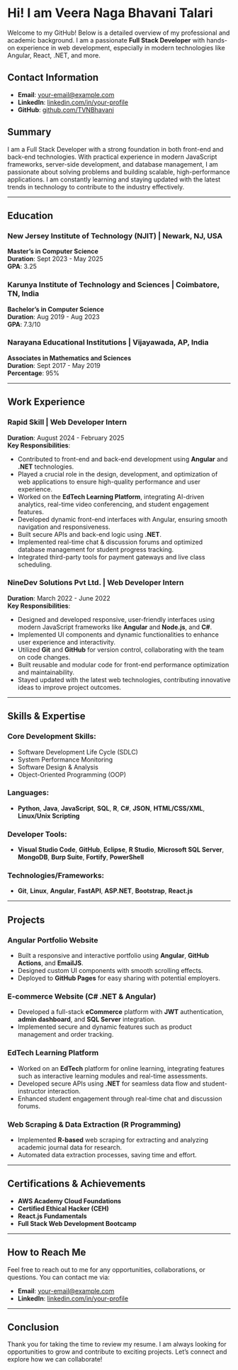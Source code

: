 # Hi! I am Veera Naga Bhavani Talari

Welcome to my GitHub! Below is a detailed overview of my professional and academic background. I am a passionate **Full Stack Developer** with hands-on experience in web development, especially in modern technologies like Angular, React, .NET, and more.

## Contact Information
- **Email**: [your-email@example.com](mailto:your-email@example.com)
- **LinkedIn**: [linkedin.com/in/your-profile](https://www.linkedin.com/in/your-profile)
- **GitHub**: [github.com/TVNBhavani](https://github.com/TVNBhavani)

## Summary
I am a Full Stack Developer with a strong foundation in both front-end and back-end technologies. With practical experience in modern JavaScript frameworks, server-side development, and database management, I am passionate about solving problems and building scalable, high-performance applications. I am constantly learning and staying updated with the latest trends in technology to contribute to the industry effectively.

---

## Education

### New Jersey Institute of Technology (NJIT) | Newark, NJ, USA  
**Master’s in Computer Science**  
**Duration**: Sept 2023 - May 2025  
**GPA**: 3.25

### Karunya Institute of Technology and Sciences | Coimbatore, TN, India  
**Bachelor’s in Computer Science**  
**Duration**: Aug 2019 - Aug 2023  
**GPA**: 7.3/10

### Narayana Educational Institutions | Vijayawada, AP, India  
**Associates in Mathematics and Sciences**  
**Duration**: Sept 2017 - May 2019  
**Percentage**: 95%

---

## Work Experience

### Rapid Skill | Web Developer Intern  
**Duration**: August 2024 - February 2025  
**Key Responsibilities**:
- Contributed to front-end and back-end development using **Angular** and **.NET** technologies.
- Played a crucial role in the design, development, and optimization of web applications to ensure high-quality performance and user experience.
- Worked on the **EdTech Learning Platform**, integrating AI-driven analytics, real-time video conferencing, and student engagement features.
- Developed dynamic front-end interfaces with Angular, ensuring smooth navigation and responsiveness.
- Built secure APIs and back-end logic using **.NET**.
- Implemented real-time chat & discussion forums and optimized database management for student progress tracking.
- Integrated third-party tools for payment gateways and live class scheduling.

### NineDev Solutions Pvt Ltd. | Web Developer Intern  
**Duration**: March 2022 - June 2022  
**Key Responsibilities**:
- Designed and developed responsive, user-friendly interfaces using modern JavaScript frameworks like **Angular** and **Node.js**, and **C#**.
- Implemented UI components and dynamic functionalities to enhance user experience and interactivity.
- Utilized **Git** and **GitHub** for version control, collaborating with the team on code changes.
- Built reusable and modular code for front-end performance optimization and maintainability.
- Stayed updated with the latest web technologies, contributing innovative ideas to improve project outcomes.

---

## Skills & Expertise

### Core Development Skills:
- Software Development Life Cycle (SDLC)
- System Performance Monitoring
- Software Design & Analysis
- Object-Oriented Programming (OOP)

### Languages:
- **Python**, **Java**, **JavaScript**, **SQL**, **R**, **C#**, **JSON**, **HTML/CSS/XML**, **Linux/Unix Scripting**

### Developer Tools:
- **Visual Studio Code**, **GitHub**, **Eclipse**, **R Studio**, **Microsoft SQL Server**, **MongoDB**, **Burp Suite**, **Fortify**, **PowerShell**

### Technologies/Frameworks:
- **Git**, **Linux**, **Angular**, **FastAPI**, **ASP.NET**, **Bootstrap**, **React.js**

---

## Projects

### Angular Portfolio Website  
- Built a responsive and interactive portfolio using **Angular**, **GitHub Actions**, and **EmailJS**.
- Designed custom UI components with smooth scrolling effects.
- Deployed to **GitHub Pages** for easy sharing with potential employers.

### E-commerce Website (C# .NET & Angular)  
- Developed a full-stack **eCommerce** platform with **JWT** authentication, **admin dashboard**, and **SQL Server** integration.
- Implemented secure and dynamic features such as product management and order tracking.

### EdTech Learning Platform  
- Worked on an **EdTech** platform for online learning, integrating features such as interactive learning modules and real-time assessments.
- Developed secure APIs using **.NET** for seamless data flow and student-instructor interaction.
- Enhanced student engagement through real-time chat and discussion forums.

### Web Scraping & Data Extraction (R Programming)  
- Implemented **R-based** web scraping for extracting and analyzing academic journal data for research.
- Automated data extraction processes, saving time and effort.

---

## Certifications & Achievements
- **AWS Academy Cloud Foundations**  
- **Certified Ethical Hacker (CEH)**  
- **React.js Fundamentals**  
- **Full Stack Web Development Bootcamp**

---

## How to Reach Me
Feel free to reach out to me for any opportunities, collaborations, or questions. You can contact me via:
- **Email**: [your-email@example.com](mailto:your-email@example.com)
- **LinkedIn**: [linkedin.com/in/your-profile](https://www.linkedin.com/in/your-profile)

---

## Conclusion
Thank you for taking the time to review my resume. I am always looking for opportunities to grow and contribute to exciting projects. Let’s connect and explore how we can collaborate!
